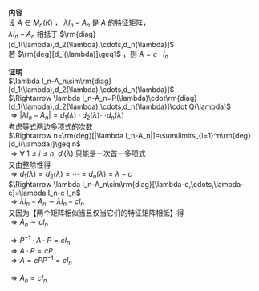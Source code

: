 **内容**  
设 $A\in M_n(K)$ ， $\lambda I_n-A_n$ 是 $A$ 的特征矩阵，  
$\lambda I_n-A_n$ 相抵于 $\rm{diag}[d_1(\lambda),d_2(\lambda),\cdots,d_n(\lambda)]$  
若 $\rm{deg}[d_i(\lambda)]\geq1$ ，则 $A=c\cdot I_n$  
  
**证明**  
$\lambda I_n-A_n\sim\rm{diag}[d_1(\lambda),d_2(\lambda),\cdots,d_n(\lambda)]$  
$\Rightarrow \lambda I_n-A_n=P(\lambda)\cdot\rm{diag}[d_1(\lambda),d_2(\lambda),\cdots,d_n(\lambda)]\cdot Q(\lambda)$  
$\Rightarrow |\lambda I_n-A_n|=d_1(\lambda)\cdot d_2(\lambda)\cdots d_n(\lambda)$  
考虑等式两边多项式的次数  
$\Rightarrow n=\rm{deg}[|\lambda I_n-A_n|]=\sum\limits_{i=1}^n\rm{deg}[d_i(\lambda)]\geq n$  
$\Rightarrow\forall\ 1\le i\le n,\ d_i(\lambda)$ 只能是一次首一多项式  
又由整除性得  
$\Rightarrow d_1(\lambda)=d_2(\lambda)=\cdots=d_n(\lambda)=\lambda-c$  
$\Rightarrow \lambda I_n-A_n\sim\rm{diag}[\lambda-c,\cdots,\lambda-c]=\lambda I_n-c I_n$  
$\Rightarrow \lambda I_n-A_n\sim\lambda I_n-c I_n$  
又因为【两个矩阵相似当且仅当它们的特征矩阵相抵】得  
$\Rightarrow A_n\sim cI_n$  
  
$\Rightarrow P^{-1}\cdot A \cdot P = cI_n$  
$\Rightarrow A\cdot P = cP$  
$\Rightarrow A=cPP^{-1}=cI_n$  
  
$\Rightarrow A_n=cI_n$  
